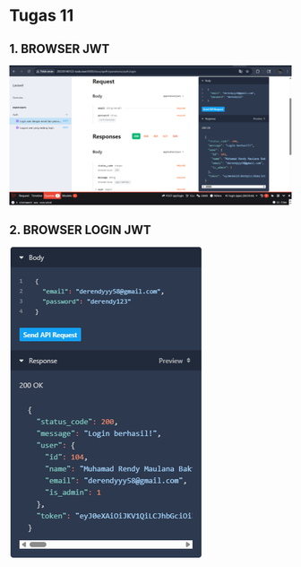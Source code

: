 # Tugas 11

## 1. BROWSER JWT
![Alt text](Screenshot/Tugas11/browserjwt.png)

## 2. BROWSER LOGIN JWT
![Alt text](Screenshot/Tugas11/loginjwt.png)